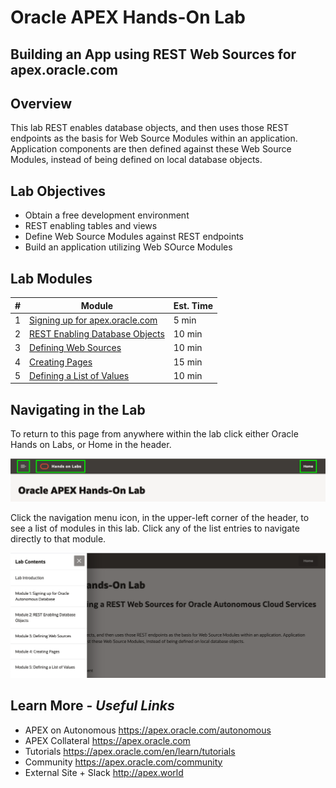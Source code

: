# Oracle APEX Hands-On Lab

## Building an App using REST Web Sources for apex.oracle.com

## Overview
This lab REST enables database objects, and then uses those REST endpoints as the basis for Web Source Modules within an application. Application components are then defined against these Web Source Modules, instead of being defined on local database objects. 

## Lab Objectives

* Obtain a free development environment
* REST enabling tables and views
* Define Web Source Modules against REST endpoints
* Build an application utilizing Web SOurce Modules

## Lab Modules

| # | Module | Est. Time |
| --- | --- | --- |
| 1 | [Signing up for apex.oracle.com](1-sign-up-apex.md) | 5 min |
| 2 | [REST Enabling Database Objects](2-rest-enabling.md) | 10 min |
| 3 | [Defining Web Sources](3-defining-web-source.md) | 10 min |
| 4 | [Creating Pages](4-creating-pages.md) | 15 min |
| 5 | [Defining a List of Values](5-defining-lov.md) | 10 min |

## Navigating in the Lab
To return to this page from anywhere within the lab click either Oracle Hands on Labs, or Home in the header.

![](images/0/lab-header.png)

Click the navigation menu icon, in the upper-left corner of the header, to see a list of modules in this lab. Click any of the list entries to navigate directly to that module.

![](images/0/lab-menu.png)

## Learn More - *Useful Links*

- APEX on Autonomous   https://apex.oracle.com/autonomous
- APEX Collateral   https://apex.oracle.com
- Tutorials   https://apex.oracle.com/en/learn/tutorials
- Community   https://apex.oracle.com/community
- External Site + Slack   http://apex.world

